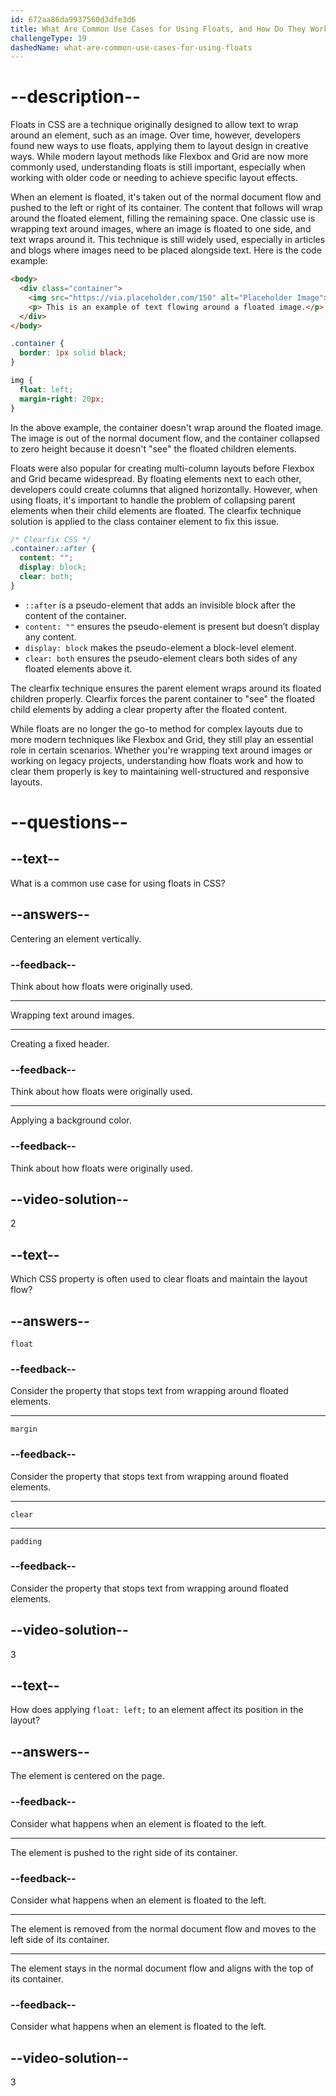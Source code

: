```yaml
---
id: 672aa86da9937560d3dfe3d6
title: What Are Common Use Cases for Using Floats, and How Do They Work?
challengeType: 19
dashedName: what-are-common-use-cases-for-using-floats
---
```


# --description--

Floats in CSS are a technique originally designed to allow text to wrap around an element, such as an image. Over time, however, developers found new ways to use floats, applying them to layout design in creative ways. While modern layout methods like Flexbox and Grid are now more commonly used, understanding floats is still important, especially when working with older code or needing to achieve specific layout effects.

When an element is floated, it's taken out of the normal document flow and pushed to the left or right of its container. The content that follows will wrap around the floated element, filling the remaining space. One classic use is wrapping text around images, where an image is floated to one side, and text wraps around it. This technique is still widely used, especially in articles and blogs where images need to be placed alongside text. Here is the code example:

```html
<body>
  <div class="container">
    <img src="https://via.placeholder.com/150" alt="Placeholder Image">
    <p> This is an example of text flowing around a floated image.</p>
  </div>
</body>
```

```css
.container {
  border: 1px solid black;
}

img {
  float: left;
  margin-right: 20px;
}
```

In the above example, the container doesn't wrap around the floated image. The image is out of the normal document flow, and the container collapsed to zero height because it doesn't "see" the floated children elements. 

Floats were also popular for creating multi-column layouts before Flexbox and Grid became widespread. By floating elements next to each other, developers could create columns that aligned horizontally. However, when using floats, it's important to handle the problem of collapsing parent elements when their child elements are floated. The clearfix technique solution is applied to the class container element to fix this issue.

```css
/* Clearfix CSS */
.container::after {
  content: "";  
  display: block;
  clear: both;
}
```

- `::after` is a pseudo-element that adds an invisible block after the content of the container.
- `content: ""` ensures the pseudo-element is present but doesn’t display any content.
- `display: block` makes the pseudo-element a block-level element.
- `clear: both` ensures the pseudo-element clears both sides of any floated elements above it.

The clearfix technique ensures the parent element wraps around its floated children properly. Clearfix forces the parent container to "see" the floated child elements by adding a clear property after the floated content.

While floats are no longer the go-to method for complex layouts due to more modern techniques like Flexbox and Grid, they still play an essential role in certain scenarios. Whether you're wrapping text around images or working on legacy projects, understanding how floats work and how to clear them properly is key to maintaining well-structured and responsive layouts.

# --questions--

## --text--

What is a common use case for using floats in CSS?

## --answers--

Centering an element vertically.

### --feedback--

Think about how floats were originally used.

---

Wrapping text around images.

---

Creating a fixed header.

### --feedback--

Think about how floats were originally used.

---

Applying a background color.

### --feedback--

Think about how floats were originally used.

## --video-solution--

2

## --text--

Which CSS property is often used to clear floats and maintain the layout flow?

## --answers--

`float`

### --feedback--

Consider the property that stops text from wrapping around floated elements.

---

`margin`

### --feedback--

Consider the property that stops text from wrapping around floated elements.

---

`clear`

---

`padding`

### --feedback--

Consider the property that stops text from wrapping around floated elements.

## --video-solution--

3

## --text--

How does applying `float: left;` to an element affect its position in the layout?

## --answers--

The element is centered on the page.

### --feedback--

Consider what happens when an element is floated to the left.

---

The element is pushed to the right side of its container.

### --feedback--

Consider what happens when an element is floated to the left.

---

The element is removed from the normal document flow and moves to the left side of its container.

---

The element stays in the normal document flow and aligns with the top of its container.

### --feedback--

Consider what happens when an element is floated to the left.

## --video-solution--

3
